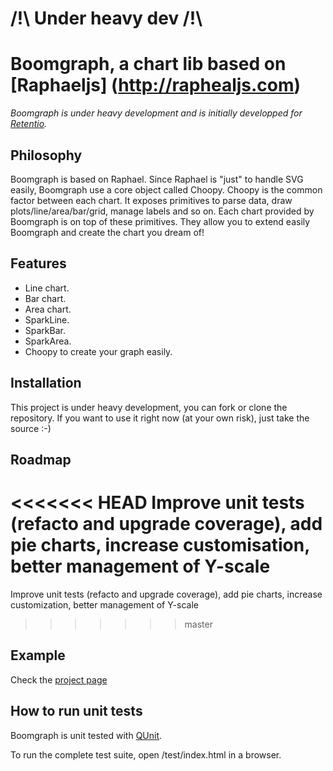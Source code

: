 # /!\     Under heavy dev     /!\\ 


Boomgraph, a chart lib based on [Raphaeljs] (http://raphealjs.com)
================================================================

_Boomgraph is under heavy development and is initially developped for [Retentio](http://retent.io)._


Philosophy
-------------

Boomgraph is based on Raphael. Since Raphael is "just" to handle SVG easily, Boomgraph use a core object called Choopy.
Choopy is the common factor between each chart. It exposes primitives to parse data, draw plots/line/area/bar/grid, manage labels and so on.
Each chart provided by Boomgraph is on top of these primitives. They allow you to extend easily Boomgraph and create the chart you dream of!

Features
--------

* Line chart.
* Bar chart.
* Area chart.
* SparkLine.
* SparkBar.
* SparkArea.
* Choopy to create your graph easily.

Installation
------------
This project is under heavy development, you can fork or clone the repository.
If you want to use it right now (at your own risk), just take the source :-)


Roadmap
-------

<<<<<<< HEAD
Improve unit tests (refacto and upgrade coverage), add pie charts, increase customisation, better management of Y-scale
=======
Improve unit tests (refacto and upgrade coverage), add pie charts, increase customization, better management of Y-scale
>>>>>>> master

Example
-------

Check the [project page](http://retentio.github.com/Boomgraph/)


How to run unit tests
---------------------

Boomgraph is unit tested with [QUnit](http://docs.jquery.com/QUnit).

To run the complete test suite, open /test/index.html in a browser.
